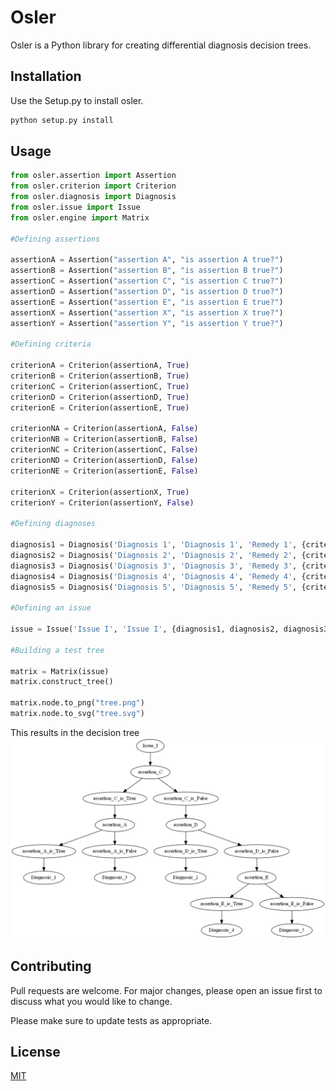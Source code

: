 # Osler

Osler is a Python library for creating differential diagnosis decision trees.

## Installation

Use the Setup.py to install osler.

```bash
python setup.py install
```

## Usage

```python
from osler.assertion import Assertion
from osler.criterion import Criterion
from osler.diagnosis import Diagnosis
from osler.issue import Issue
from osler.engine import Matrix

#Defining assertions

assertionA = Assertion("assertion A", "is assertion A true?")
assertionB = Assertion("assertion B", "is assertion B true?")
assertionC = Assertion("assertion C", "is assertion C true?")
assertionD = Assertion("assertion D", "is assertion D true?")
assertionE = Assertion("assertion E", "is assertion E true?")
assertionX = Assertion("assertion X", "is assertion X true?")
assertionY = Assertion("assertion Y", "is assertion Y true?")

#Defining criteria

criterionA = Criterion(assertionA, True)
criterionB = Criterion(assertionB, True)
criterionC = Criterion(assertionC, True)
criterionD = Criterion(assertionD, True)
criterionE = Criterion(assertionE, True)

criterionNA = Criterion(assertionA, False)
criterionNB = Criterion(assertionB, False)
criterionNC = Criterion(assertionC, False)
criterionND = Criterion(assertionD, False)
criterionNE = Criterion(assertionE, False)

criterionX = Criterion(assertionX, True)
criterionY = Criterion(assertionY, False)

#Defining diagnoses

diagnosis1 = Diagnosis('Diagnosis 1', 'Diagnosis 1', 'Remedy 1', {criterionA, criterionNB, criterionC, criterionX}, 0.25)
diagnosis2 = Diagnosis('Diagnosis 2', 'Diagnosis 2', 'Remedy 2', {criterionNA, criterionNC, criterionD, criterionY, criterionX}, 0.15)
diagnosis3 = Diagnosis('Diagnosis 3', 'Diagnosis 3', 'Remedy 3', {criterionNA, criterionC, criterionX}, 0.5)
diagnosis4 = Diagnosis('Diagnosis 4', 'Diagnosis 4', 'Remedy 4', {criterionNA, criterionNC, criterionND, criterionE, criterionX}, 0.25)
diagnosis5 = Diagnosis('Diagnosis 5', 'Diagnosis 5', 'Remedy 5', {criterionNA, criterionNC, criterionND, criterionNE, criterionX}, 0.025)

#Defining an issue

issue = Issue('Issue I', 'Issue I', {diagnosis1, diagnosis2, diagnosis3, diagnosis4, diagnosis5})

#Building a test tree

matrix = Matrix(issue)
matrix.construct_tree()

matrix.node.to_png("tree.png")
matrix.node.to_svg("tree.svg")
```

This results in the decision tree
![Example decision tree](test/engine_tree_test1.png?raw=true "Decision Tree Example")

## Contributing
Pull requests are welcome. For major changes, please open an issue first to discuss what you would like to change.

Please make sure to update tests as appropriate.

## License
[MIT](https://choosealicense.com/licenses/mit/)